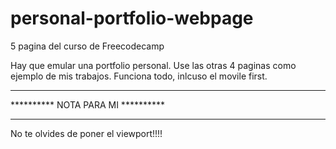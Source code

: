 # personal-portfolio-webpage

5 pagina del curso de Freecodecamp

Hay que emular una portfolio personal. Use las otras 4 paginas como ejemplo de mis trabajos. Funciona todo, inlcuso el movile first.

**********************************
********** NOTA PARA MI **********
**********************************

No te olvides de poner el viewport!!!!